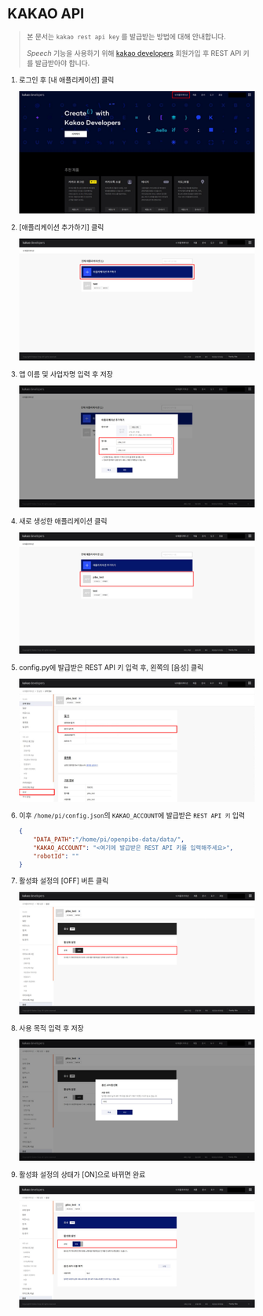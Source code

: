 # KAKAO API

> 본 문서는 `kakao rest api key` 를 발급받는 방법에 대해 안내합니다.
> 
> *Speech* 기능을 사용하기 위해 [kakao developers](https://developers.kakao.com/) 회원가입 후 REST API 키를 발급받아야 합니다.

1. 로그인 후 [내 애플리케이션] 클릭

   ![api1](kakao_api.assets/api1.png)

2. [애플리케이션 추가하기] 클릭

   ![api2](kakao_api.assets/api2.png)

3. 앱 이름 및 사업자명 입력 후 저장

   ![api3](kakao_api.assets/api3.png)

4. 새로 생성한 애플리케이션 클릭

   ![api4](kakao_api.assets/api4.png)

5. config.py에 발급받은 REST API 키 입력 후, 왼쪽의 [음성] 클릭

   ![api5](kakao_api.assets/api5.png)

6. 이후 `/home/pi/config.json`의 `KAKAO_ACCOUNT`에 발급받은 `REST API 키` 입력

   ```json
   {
       "DATA_PATH":"/home/pi/openpibo-data/data/",
       "KAKAO_ACCOUNT": "<여기에 발급받은 REST API 키를 입력해주세요>",
       "robotId": ""
   }
   ```

7. 활성화 설정의 [OFF] 버튼 클릭

   ![api6](kakao_api.assets/api6.png)

8. 사용 목적 입력 후 저장

   ![api7](kakao_api.assets/api7.png)

9. 활성화 설정의 상태가 [ON]으로 바뀌면 완료

   ![api8](kakao_api.assets/api8.png)


